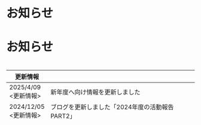 <!--
↓ホームページトップに表示する画像
[<img src="\img\2024\Shinkan_schedule_2024.jpg" class="center" width="100%">]()
-->
## <div class="heading text-center"><h2>お知らせ</h2></div>



## <div class="heading text-center"><h2>お知らせ</h2></div>

<div class="simple-table" style="height: 150px; overflow-y:scroll;">

| 更新情報                 |                |
| -------------------- | -------------- |
| 2025/4/09<br><更新情報> |新年度へ向け情報を更新しました |
| 2024/12/05<br><更新情報> |ブログを更新しました「2024年度の活動報告PART2」|
| 2024/10/08<br><更新情報> | 協賛・協力の更新をしました|
| 2024/05/02<br><更新情報> | ブログを更新しました「2024年度の活動報告PART1」|
| 2024/05/02<br><更新情報> | 活動情報>自作エンジンプロジェクトを更新しました |
| 2024/04/15<br><更新情報> | ブログを更新しました「2023年度の活動報告」|
| 2024/04/09<br><更新情報> | 新歓日程を掲載しました|
| 2023/04/13<br><更新情報> | 協賛・協力の更新をしました|
| 2023/04/04<br><更新情報> | 新歓日程の更新をしました|
| 2023/01/04<br><更新情報> | 協賛・協力の更新をしました|
| 2022/12/20<br><更新情報> | ブログを更新しました「2022年度の活動報告PART6」|
| 2022/10/27<br><更新情報> | ブログを更新しました「2022年度の活動報告PART5」|
| 2022/10/06<br><更新情報> | ブログを更新しました「2022年度の活動報告PART4」|
| 2022/07/03<br><更新情報> | ブログを更新しました「2022年度の活動報告PART3」|
| 2022/06/16<br><更新情報> | ブログを更新しました「2022年度の活動報告PART2」|
| 2022/06/03<br><更新情報> | 活動情報とCOREのロケットの更新をしました |
| 2022/05/20<br><更新情報> | ブログを更新しました「2022年度の活動報告PART1」|
| 2022/04/11<br><更新情報> | ブログを更新しました「2021年度の活動報告PART2」|
| 2022/04/07<br><更新情報> | ブログを更新しました「2021年度の活動報告PART1」|
| 2021/06/16<br><更新情報> | 協賛・協力の更新をしました |
| 2021/05/26<br><更新情報> | ブログを更新しました「COREってどんなところ？代表に聞いてみた」|
| 2021/05/03<br><更新情報> | ブログを更新しました「～第2弾～CORE2021年度新歓情報」|
| 2021/04/08<br><更新情報> | ブログを更新しました「CORE2021年度新歓情報」 |
| 2021/03/03<br><更新情報> | ブログを更新しました「COREを知る方法　３選！」               |
| 2021/02/05<br><更新情報> | ブログを更新しました「CORE×TELSTARコラボ企画について」               |
| 2020/05/19<br><更新情報> | サイトをリニューアルしました |

</div>
